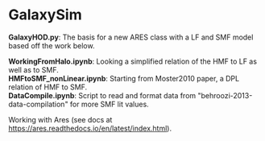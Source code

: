 # GalaxySim

**GalaxyHOD.py**: The basis for a new ARES class with a LF and SMF model based off the work below.

**WorkingFromHalo.ipynb**: Looking a simplified relation of the HMF to LF as well as to SMF.   
**HMFtoSMF_nonLinear.ipynb**: Starting from Moster2010 paper, a DPL relation of HMF to SMF.  
**DataCompile.ipynb**: Script to read and format data from "behroozi-2013-data-compilation" for more SMF lit values.

Working with Ares (see docs at https://ares.readthedocs.io/en/latest/index.html).
